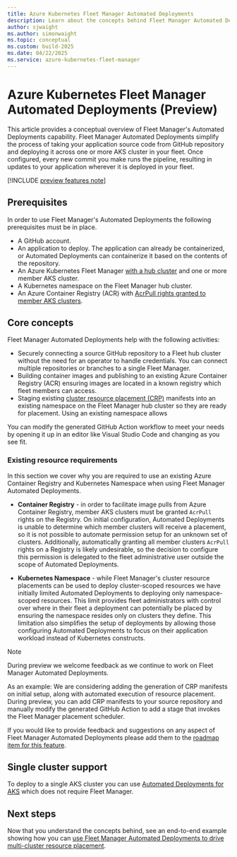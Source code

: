 ```yaml
---
title: Azure Kubernetes Fleet Manager Automated Deployments 
description: Learn about the concepts behind Fleet Manager Automated Deployments which simplify the process of building and deploying your application from Git.
author: sjwaight
ms.author: simonwaight
ms.topic: conceptual
ms.custom: build-2025
ms.date: 04/22/2025
ms.service: azure-kubernetes-fleet-manager
---
```


# Azure Kubernetes Fleet Manager Automated Deployments (Preview)

This article provides a conceptual overview of Fleet Manager's Automated Deployments capability. Fleet Manager Automated Deployments simplify the process of taking your application source code from GitHub repository and deploying it across one or more AKS cluster in your fleet. Once configured, every new commit you make runs the pipeline, resulting in updates to your application wherever it is deployed in your fleet.

[!INCLUDE [preview features note](./includes/preview/preview-callout.md)]

## Prerequisites

In order to use Fleet Manager's Automated Deployments the following prerequisites must be in place.

* A GitHub account.
* An application to deploy. The application can already be containerized, or Automated Deployments can containerize it based on the contents of the repository.
* An Azure Kubernetes Fleet Manager [with a hub cluster][fleet-deploy-hub] and one or more member AKS cluster.
* A Kubernetes namespace on the Fleet Manager hub cluster.
* An Azure Container Registry (ACR) with [AcrPull rights granted to member AKS clusters][acr-create].

## Core concepts

Fleet Manager Automated Deployments help with the following activities:

* Securely connecting a source GitHub repository to a Fleet hub cluster without the need for an operator to handle credentials. You can connect multiple repositories or branches to a single Fleet Manager.
* Building container images and publishing to an existing Azure Container Registry (ACR) ensuring images are located in a known registry which fleet members can access.
* Staging existing [cluster resource placement (CRP)][concept-crp] manifests into an existing namespace on the Fleet Manager hub cluster so they are ready for placement. Using an existing namespace allows 

You can modify the generated GitHub Action workflow to meet your needs by opening it up in an editor like Visual Studio Code and changing as you see fit.

### Existing resource requirements

In this section we cover why you are required to use an existing Azure Container Registry and Kubernetes Namespace when using Fleet Manager Automated Deployments.

* **Container Registry** - in order to facilitate image pulls from Azure Container Registry, member AKS clusters must be granted `AcrPull` rights on the Registry. On initial configuration, Automated Deployments is unable to determine which member clusters will receive a placement, so it is not possible to automate permission setup for an unknown set of clusters. Additionally, automatically granting all member clusters `AcrPull` rights on a Registry is likely undesirable, so the decision to configure this permission is delegated to the fleet administrative user outside the scope of Automated Deployments.

* **Kubernetes Namespace** - while Fleet Manager's cluster resource placements can be used to deploy cluster-scoped resources we have initially limited Automated Deployments to deploying only namespace-scoped resources. This limit provides fleet administrators with control over where in their fleet a deployment can potentially be placed by ensuring the namespace resides only on clusters they define. This limitation also simplifies the setup of deployments by allowing those configuring Automated Deployments to focus on their application workload instead of Kubernetes constructs.

> [!NOTE]
> During preview we welcome feedback as we continue to work on Fleet Manager Automated Deployments. 
> 
> As an example: We are considering adding the generation of CRP manifests on initial setup, along with automated execution of resource placement. During preview, you can add CRP manifests to your source repository and manually modify the generated GitHub Action to add a stage that invokes the Fleet Manager placement scheduler. 
>
> If you would like to provide feedback and suggestions on any aspect of Fleet Manager Automated Deployments please add them to the [roadmap item for this feature](https://github.com/Azure/AKS/issues/4685). 

## Single cluster support

To deploy to a single AKS cluster you can use [Automated Deployments for AKS][aks-automated-deployments] which does not require Fleet Manager.

## Next steps

Now that you understand the concepts behind, see an end-to-end example showing how you can [use Fleet Manager Automated Deployments to drive multi-cluster resource placement][fleet-autodeploy-howto].

<!-- LINKS -->
[fleet-deploy-hub]: ./concepts-choosing-fleet.md#kubernetes-fleet-resource-with-hub-clusters
[fleet-autodeploy-howto]: ./howto-automated-deployments.md
[concept-crp]: ./concepts-resource-propagation.md
[acr-create]: /azure/aks/cluster-container-registry-integration
[aks-automated-deployments]: /azure/aks/automated-deployments